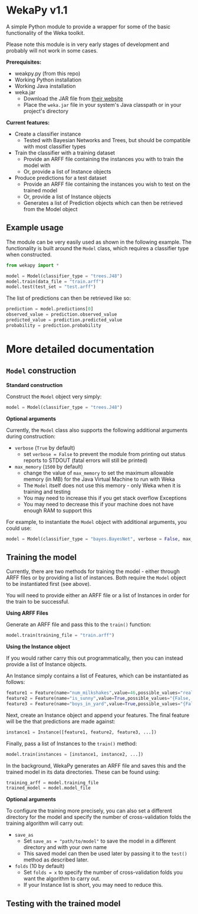 WekaPy v1.1
=================

A simple Python module to provide a wrapper for some of the basic functionality of the Weka toolkit.

Please note this module is in very early stages of development and probably will not work in some cases.

**Prerequisites:**
* weakpy.py (from this repo)
* Working Python installation
* Working Java installation
* weka.jar
    * Download the JAR file from [their website](http://www.cs.waikato.ac.nz/ml/weka/downloading.html)
    * Place the `weka.jar` file in your system's Java classpath or in your project's directory

**Current features:**
* Create a classifier instance
    * Tested with Bayesian Networks and Trees, but should be compatible with most classifier types
* Train the classifier with a training dataset
    * Provide an ARFF file containing the instances you with to train the model with
    * Or, provide a list of Instance objects
* Produce predictions for a test dataset
    * Provide an ARFF file containing the instances you wish to test on the trained model
    * Or, provide a list of Instance objects
    * Generates a list of Prediction objects which can then be retrieved from the Model object

Example usage
---------------

The module can be very easily used as shown in the following example. The functionality is built around the `Model` class, which requires a classifier type when constructed.

```python
from wekapy import *

model = Model(classifier_type = "trees.J48")
model.train(data_file = "train.arff")
model.test(test_set = "test.arff")
```

The list of predictions can then be retrieved like so:
```python
prediction = model.predictions[0]
observed_value = prediction.observed_value
predicted_value = prediction.predicted_value
probability = prediction.probability
```


More detailed documentation
=========================

`Model` construction
-----------------------

**Standard construction**

Construct the `Model` object very simply:
```python
model = Model(classifier_type = "trees.J48")
```

**Optional arguments**

Currently, the `Model` class also supports the following additional arguments during construction:

* `verbose` (`True` by default)
    * set `verbose = False` to prevent the module from printing out status reports to STDOUT (fatal errors will still be printed)
* `max_memory` (`1500` by default)
    * change the value of `max_memory` to set the maximum allowable memory (in MB) for the Java Virtual Machine to run with Weka
    * The `Model` itself does not use this memory - only Weka when it is training and testing
    * You may need to increase this if you get stack overflow Exceptions
    * You may need to decrease this if your machine does not have enough RAM to support this

For example, to instantiate the `Model` object with additional arguments, you could use:

```python
model = Model(classifier_type = "bayes.BayesNet", verbose = False, max_memory = 1000)
```

Training the model
----------------------

Currently, there are two methods for training the model - either through ARFF files or by providing a list of instances.
Both require the `Model` object to be instantiated first (see above).

You will need to provide either an ARFF file or a list of Instances in order for the train to be successful.

**Using ARFF Files**

Generate an ARFF file and pass this to the `train()` function:
```python
model.train(training_file = "train.arff")
```

**Using the Instance object**

If you would rather carry this out programmatically, then you can instead provide a list of Instance objects. 

An Instance simply contains a list of Features, which can be instantiated as follows:
```python
feature1 = Feature(name="num_milkshakes",value=46,possible_values="real")
feature2 = Feature(name="is_sunny",value=True,possible_values="{False, True}")
feature3 = Feature(name="boys_in_yard",value=True,possible_values="{False ,True}") 
```

Next, create an Instance object and append your features. The final feature will be the that predictions are made against:
```python
instance1 = Instance([feature1, feature2, feature3, ...])
```

Finally, pass a list of Instances to the `train()` method:
```python
model.train(instances = [instance1, instance2, ...])
```

In the background, WekaPy generates an ARFF file and saves this and the trained model in its data directories. These can be found using:
```python
training_arff = model.training_file
trained_model = model.model_file
```

**Optional arguments**

To configure the training more precisely, you can also set a different directory for the model and specify the number of cross-validation folds the training algorithm will carry out:
* `save_as`
    * Set `save_as = "path/to/model"` to save the model in a different directory and with your own name
    * This saved model can then be used later by passing it to the `test()` method as described later.
* `folds` (10 by default)
    * Set `folds = x` to specify the number of cross-validation folds you want the algorithm to carry out.
    * If your Instance list is short, you may need to reduce this.


Testing with the trained model
--------------------------------
